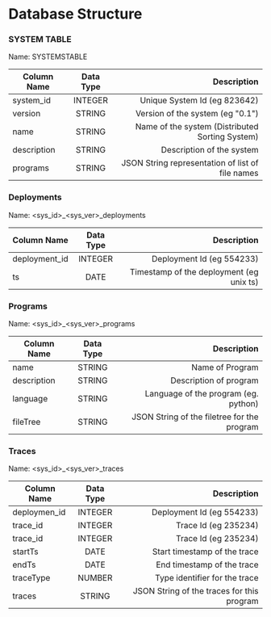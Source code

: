 # Database Structure

### SYSTEM TABLE

Name: SYSTEMSTABLE

| Column Name        |  Data Type  |  Description |
|--------------------|:-----------:|--------------------------------------------------:|
| system_id          |  INTEGER    | Unique System Id (eg 823642)                      |
| version            |  STRING     | Version of the system (eg "0.1")                  |
| name               |  STRING     | Name of the system (Distributed Sorting System)   |
| description        |  STRING     | Description of the system                         |
| programs           |  STRING     | JSON String representation of list of file names  |


### Deployments

Name: <sys_id>_<sys_ver>_deployments

| Column Name        |  Data Type  |  Description |
|--------------------|:-----------:|------------------------------------------------:|
| deployment_id      |  INTEGER    | Deployment Id (eg 554233)                       |
| ts                 |  DATE       | Timestamp of the deployment (eg unix ts)        |

### Programs

Name: <sys_id>_<sys_ver>_programs

| Column Name        |  Data Type  |  Description |
|--------------------|:-----------:|------------------------------------------------:|
| name               |  STRING     | Name of Program                                 |
| description        |  STRING     | Description of program                          |
| language           |  STRING     | Language of the program (eg. python)            |
| fileTree           |  STRING     | JSON String of the filetree for the program     |


### Traces

Name: <sys_id>_<sys_ver>_traces

| Column Name        |  Data Type  |  Description |
|--------------------|:-----------:|------------------------------------------------:|
| deploymen_id       |  INTEGER    | Deployment Id (eg 554233)                       |
| trace_id           |  INTEGER    | Trace Id (eg 235234)                            |
| trace_id           | INTEGER    | Trace Id (eg 235234)                            
| startTs            | DATE       | Start timestamp of the trace                    
| endTs              | DATE       | End timestamp of the trace                      
| traceType          | NUMBER     | Type identifier for the trace                   
| traces             | STRING     | JSON String of the traces for this program      